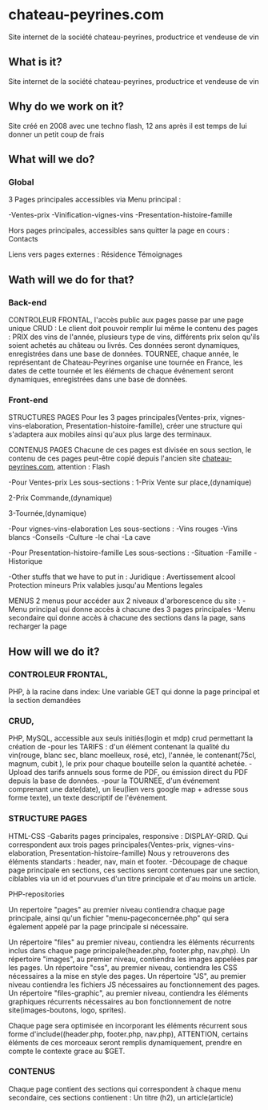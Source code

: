 # chateau-peyrines.com
Site internet de la société chateau-peyrines, productrice et vendeuse de vin

## What is it?
Site internet de la société chateau-peyrines, productrice et vendeuse de vin
## Why do we work on it?
Site créé en 2008 avec une techno flash, 12 ans après il est temps de lui donner un petit coup de frais
## What will we do?
### Global
3 Pages principales accessibles via Menu principal :

-Ventes-prix
-Vinification-vignes-vins
-Presentation-histoire-famille

Hors pages principales, accessibles sans quitter la page en cours :
Contacts

Liens vers pages externes :
Résidence
Témoignages

## Wath will we do for that?
### Back-end
CONTROLEUR FRONTAL, l'accès public aux pages passe par une page unique
CRUD : Le client doit pouvoir remplir lui même le contenu des pages :
PRIX des vins de l'année, plusieurs type de vins, différents prix selon qu'ils soient achetés au château ou livrés. Ces données seront dynamiques, enregistrées dans une base de données.
TOURNEE, chaque année, le représentant de Chateau-Peyrines organise une tournée en France, les dates de cette tournée et les éléments de chaque événement seront dynamiques, enregistrées dans une base de données.

### Front-end
STRUCTURES PAGES
Pour les 3 pages principales(Ventes-prix, vignes-vins-elaboration, Presentation-histoire-famille),
créer une structure qui s'adaptera aux mobiles ainsi qu'aux plus large des terminaux.

CONTENUS PAGES
Chacune de ces pages est divisée en sous section, le contenu de ces pages peut-être copié depuis l'ancien site [chateau-peyrines.com](http://chateau-peyrines.com/), attention : Flash

-Pour Ventes-prix
Les sous-sections : 
1-Prix Vente sur place,(dynamique)

2-Prix Commande,(dynamique)

3-Tournée,(dynamique)

-Pour vignes-vins-elaboration
Les sous-sections :
-Vins rouges
-Vins blancs
-Conseils
-Culture 
-le chai 
-La cave

-Pour Presentation-histoire-famille
Les sous-sections :
-Situation
-Famille
-Historique

-Other stuffs that we have to put in :
Juridique :
Avertissement alcool
Protection mineurs
Prix valables jusqu'au
Mentions legales

MENUS
2 menus pour accéder aux 2 niveaux d'arborescence du site :
-Menu principal qui donne accès à chacune des 3 pages principales
-Menu secondaire qui donne accès à chacune des sections dans la page, sans recharger la page

## How will we do it?
### CONTROLEUR FRONTAL,
 PHP, à la racine dans index: Une variable GET qui donne la page principal et la section demandées
### CRUD,
 PHP, MySQL, accessible aux seuls initiés(login et mdp) crud permettant la création de 
 -pour les TARIFS : d'un élément contenant la qualité du vin(rouge, blanc sec, blanc moelleux, rosé, etc), l'année, le contenant(75cl, magnum, cubit ), le prix pour chaque bouteille selon la quantité achetée.
 -Upload des tarifs annuels sous forme de PDF, ou émission direct du PDF depuis la base de données.
 -pour la TOURNEE, d'un événement comprenant une date(date), un lieu(lien vers google map + adresse sous forme texte), un texte descriptif de l'événement.
 ### STRUCTURE PAGES
 HTML-CSS
 -Gabarits pages principales, responsive : DISPLAY-GRID. Qui correspondent aux trois pages principales(Ventes-prix, vignes-vins-elaboration, Presentation-histoire-famille)
 Nous y retrouverons des éléments standarts : header, nav, main et footer.
 -Découpage de chaque page principale en sections, ces sections seront contenues par une section, ciblables via un id et pourvues d'un titre principale et d'au moins un article.

 PHP-repositories
 
 Un repertoire "pages" au premier niveau contiendra chaque page principale, ainsi qu'un fichier "menu-pageconcernée.php" qui sera également appelé par la page principale si nécessaire.
 
 Un répertoire "files" au premier niveau, contiendra les éléments récurrents inclus dans chaque page principale(header.php, footer.php, nav.php).
 Un répertoire "images", au premier niveau, contiendra les images appelées par les pages.
 Un répertoire "css", au premier niveau, contiendra les CSS nécessaires a la mise en style des pages.
 Un répertoire "JS", au premier niveau contiendra les fichiers JS nécessaires au fonctionnement des pages.
 Un répertoire "files-graphic", au premier niveau, contiendra les éléments graphiques récurrents nécessaires au bon fonctionnement de notre site(images-boutons, logo, sprites).

 Chaque page sera optimisée en incorporant les éléments récurrent sous forme d'include((header.php, footer.php, nav.php), ATTENTION, certains éléments de ces morceaux seront remplis dynamiquement, prendre en compte le contexte grace au $GET.

 ### CONTENUS
 Chaque page contient des sections qui correspondent à chaque menu secondaire, ces sections contienent :
 Un titre (h2), un article(article)
